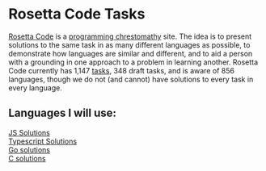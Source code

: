 # Rosetta Code Tasks
[Rosetta Code](https://rosettacode.org/wiki/Rosetta_Code) is a [programming chrestomathy](https://en.wikipedia.org/wiki/Chrestomathy) site. The idea is to present solutions to the same task in as many different languages as possible, to demonstrate how languages are similar and different, and to aid a person with a grounding in one approach to a problem in learning another. Rosetta Code currently has 1,147 [tasks](https://rosettacode.org/wiki/Category:Solutions_by_Programming_Task), 348 draft tasks, and is aware of 856 languages, though we do not (and cannot) have solutions to every task in every language.



## Languages I will use:
[JS Solutions](https://github.com/myalcinkayadev/rosetta-code-tasks-in-js)
<br>
[Typescript Solutions](https://github.com/myalcinkayadev/rosetta-code-tasks-in-ts)
<br>
[Go solutions](https://github.com/myalcinkayadev/rosetta-code-tasks-in-go)
<br>
[C solutions](https://github.com/myalcinkayadev/rosetta-code-tasks-in-c)
